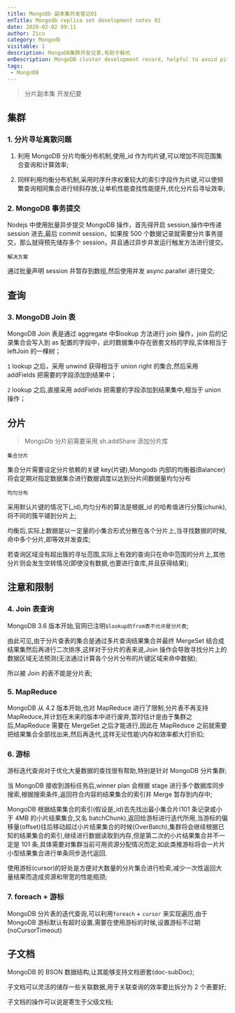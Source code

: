 ```yaml
---
title: MongoDb 副本集开发笔记01
enTitle: Mongodb replica set development notes 01
date: 2020-02-02 09:11
author: Zico
category: Mongodb
visitable: 1
description: MongoDB集群开发记录,有助于躲坑
enDescription: MongoDB cluster development record, helpful to avoid pits
tags:
 - MongoDB
---
```


> 分片副本集 开发纪要

## 集群

### 1. 分片寻址离散问题

1. 利用 MongoDB 分片均衡分布机制,使用\_id 作为均片键,可以增加不同范围集合查询和计算效率;

2. 同样利用均衡分布机制,采用时序升序权重较大的索引字段作为片键,可以使频繁查询相同集合进行倾斜存放,让单机性能查找性能提升,优化分片后寻址效率;

### 2. MongoDB 事务提交

Nodejs 中使用批量异步提交 MongoDB 操作，首先得开启 session,操作中传递 session 进去,最后 commit session，如果按 500 个数据记录就需要分片事务提交，那么就得预先储存多个 session，并且通过异步并发运行触发方法进行提交。

`解决方案`

通过批量声明 session 并暂存到数组,然后使用并发 async.parallel 进行提交;

## 查询

### 3. MongoDB Join 表

MongoDB Join 表是通过 aggregate 中\$lookup 方法进行 join 操作，join 后的记录集合会写入到 as 配置的字段中，此时数据集中存在嵌套文档的字段,实体相当于 leftJoin 的一棵树；

`1` lookup 之后，采用 unwind 获得相当于 union right 的集合,然后采用 addFields 把需要的字段添加到结果中；

`2` lookup 之后,直接采用 addFields 把需要的字段添加到结果集中,相当于 union 操作；

## 分片

> MongoDb 分片前需要采用 sh.addShare 添加分片库

`集合分片`

集合分片需要设定分片依赖的关键 key(片键),Mongodb 内部的均衡器(Balancer)将会定期对指定数据集合进行数据调度以达到分片间数据量均匀分布

`均匀分布`

采用默认片键的情况下(\_id),均匀分布的算法是根据\_id 的哈希值进行分簇(chunk),将不同的簇平铺到分片上;

均衡后,实际上数据是以一定量的小集合形式分散在各个分片上,当寻找数据的时候,命中多个分片,即等效并发查库;

若查询区域没有超出簇的寻址范围,实际上有效的查询只在命中范围的分片上,其他分片则会发生空转情况(即使没有数据,也要进行查库,并且获得结果);

## 注意和限制

### 4. Join 表查询

MongoDB 3.6 版本开始,官网已注明`$lookup的from表不允许是分片表`;

由此可见,由于分片查表的集合是通过多片查询结果集合并最终 MergeSet 结合成结果集然后再进行二次排序,这样对于分片的表来说,Join 操作会导致寻找分片上的数据区域无法预测(无法通过计算各个分片分布的片键区域来命中数据);

所以被 Join 的表不能是分片表;

### 5. MapReduce

MongoDB 从 4.2 版本开始,也对 MapReduce 进行了限制,分片表不再支持 MapReduce,并计划在未来的版本中进行废弃,暂时估计是由于集群之后,MapReduce 需要在 MergeSet 之后才能进行,因此在 MapReduce 之前就需要把结果集合全部找出来,然后再迭代,这样无论性能\内存和效率都大打折扣;

### 6. 游标

游标迭代查询对于优化大量数据的查找很有帮助,特别是针对 MongoDB 分片集群;

当 MongoDB 接收到游标任务后,winner plan 会根据 stage 进行多个数据库同步搜索,根据搜索条件,返回符合内容的结果集合的索引并 Merge 暂存到内存中;

MongoDB 根据结果集合的索引(假设是\_id)去先找出最小集合片(101 条记录或小于 4MB 的小片结果集合,又名 batchChunk),返回给游标进行迭代所用,当游标的偏移量(offset)往后移动超过小片结果集合的时候(OverBatch),集群将会继续根据已知的结果集合的索引,继续进行数据读取到内存,但是第二次的小片结果集合并不一定是 101 条,具体需要对集群当前可用资源分配情况而定,如此类推游标将会一片片小型结果集合进行单条同步迭代返回.

使用游标(cursor)的好处是方便对大数量的分片集合进行检索,减少一次性返回大量结果而造成资源和带宽的性能瓶颈;

### 7. foreach + 游标

MongoDB 分片表的迭代查询,可以利用`foreach` + `cursor` 来实现遍历,由于 MongoDB 游标默认有超时设置,需要在使用游标的时候,设置游标不过期(noCursorTimeout)

## 子文档

MongoDB 的 BSON 数据结构,让其能够支持文档嵌套(doc-subDoc);

子文档可以灵活的储存一些关联数据,用于关联查询的效率要比拆分为 2 个表要好;

子文档的操作可以说是寄生于父级文档;
